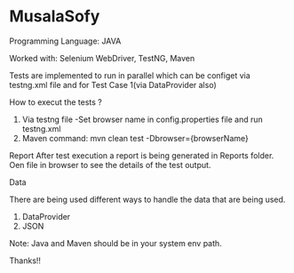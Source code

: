 # MusalaSofy

Programming Language: JAVA

Worked with: Selenium WebDriver, TestNG, Maven

Tests are implemented to run in parallel which can be configet via testng.xml file and for Test Case 1(via DataProvider also)

How to execut the tests ?
1. Via testng file 
  -Set browser name in config.properties file and run testng.xml 
2. Maven command: mvn clean test -Dbrowser={browserName}

Report
After test execution a report is being generated in Reports folder.
Oen file in browser to see the details of the test output.

Data

There are being used different ways to handle the data that are being used.
  1. DataProvider
  2. JSON

Note: Java and Maven should be in your system env path.

Thanks!!
